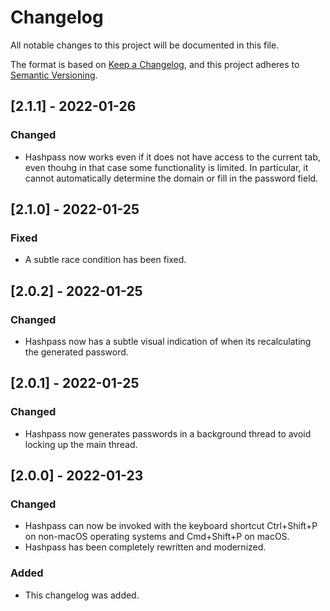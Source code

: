 # Changelog

All notable changes to this project will be documented in this file.

The format is based on [Keep a Changelog](https://keepachangelog.com/en/1.0.0/),
and this project adheres to
[Semantic Versioning](https://semver.org/spec/v2.0.0.html).

## [2.1.1] - 2022-01-26

### Changed

- Hashpass now works even if it does not have access to the current tab, even
  thouhg in that case some functionality is limited. In particular, it cannot
  automatically determine the domain or fill in the password field.

## [2.1.0] - 2022-01-25

### Fixed

- A subtle race condition has been fixed.

## [2.0.2] - 2022-01-25

### Changed

- Hashpass now has a subtle visual indication of when its recalculating the
  generated password.

## [2.0.1] - 2022-01-25

### Changed

- Hashpass now generates passwords in a background thread to avoid locking up
  the main thread.

## [2.0.0] - 2022-01-23

### Changed

- Hashpass can now be invoked with the keyboard shortcut Ctrl+Shift+P on
  non-macOS operating systems and Cmd+Shift+P on macOS.
- Hashpass has been completely rewritten and modernized.

### Added

- This changelog was added.
